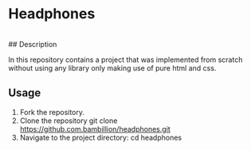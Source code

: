 # Headphones
<br>
## Description

In this repository contains a project that was implemented from scratch without using any library only making use of pure html and css.
<br>
## Usage
1. Fork the repository.
2. Clone the repository git clone https://github.com.bambillion/headphones.git
3. Navigate to the project directory: cd headphones
